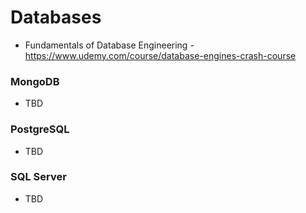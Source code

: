 # Databases
- Fundamentals of Database Engineering - https://www.udemy.com/course/database-engines-crash-course

### MongoDB
- TBD
### PostgreSQL
- TBD
### SQL Server
- TBD
